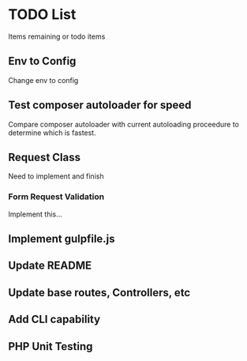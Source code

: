 # TODO List
Items remaining or todo items

## Env to Config
Change env to config

## Test composer autoloader for speed
Compare composer autoloader with current autoloading proceedure to determine which is fastest.

## Request Class
Need to implement and finish

### Form Request Validation
Implement this...

## Implement gulpfile.js

## Update README

## Update base routes, Controllers, etc

## Add CLI capability

## PHP Unit Testing
